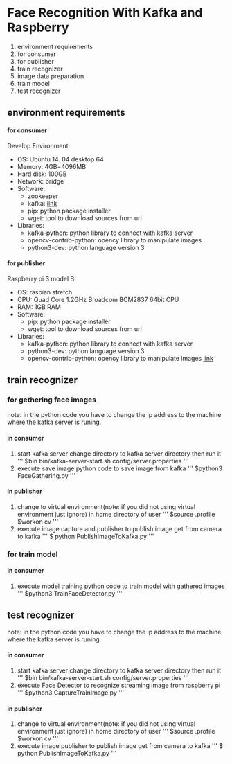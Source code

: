 # Face Recognition With Kafka and Raspberry
1. environment requirements
  1. for consumer
  2. for publisher
2. train recognizer
  1. image data preparation
  2. train model
3. test recognizer

## environment requirements
#### for consumer
Develop Environment:
- OS: Ubuntu 14. 04 desktop 64
- Memory: 4GB=4096MB
- Hard disk: 100GB
- Network: bridge
- Software: 
  - zookeeper 
  - kafka: [link](https://medium.com/@kevin.michael.horan/distributed-video-streaming-with-python-and-kafka-551de69fe1dd)
  - pip: python package installer
  - wget: tool to download sources from url
- Libraries:
  - kafka-python: python library to connect with kafka server
  - opencv-contrib-python: opency library to manipulate images
  - python3-dev: python language version 3
  
#### for publisher
Raspberry pi 3 model B:
- OS: rasbian stretch
- CPU: Quad Core 1.2GHz Broadcom BCM2837 64bit CPU
- RAM: 1GB RAM
- Software: 
  - pip: python package installer
  - wget: tool to download sources from url
- Libraries:
  - kafka-python: python library to connect with kafka server
  - python3-dev: python language version 3
  - opencv-contrib-python: opency library to manipulate images [link](https://www.pyimagesearch.com/2017/09/04/raspbian-stretch-install-opencv-3-python-on-your-raspberry-pi/)

## train recognizer
### for gethering face images
note: in the python code you have to change the ip address to the machine where the kafka server is runing.
#### in consumer

1. start kafka server
change directory to kafka server directory then run it
'''
$bin bin/kafka-server-start.sh config/server.properties
'''
2. execute save image python code to save image from kafka
'''
$python3 FaceGathering.py
'''
#### in publisher
1. change to virtual environment(note: if you did not using virtual environment just ignore)
in home directory of user
'''
$source .profile
$workon cv
'''
2. execute image capture and publisher to publish image get from camera to kafka
'''
$ python PublishImageToKafka.py
'''

### for train model
#### in consumer
1. execute model training python code to train model with gathered images
'''
$python3 TrainFaceDetector.py
'''

## test recognizer
note: in the python code you have to change the ip address to the machine where the kafka server is runing.
#### in consumer

1. start kafka server
change directory to kafka server directory then run it
'''
$bin bin/kafka-server-start.sh config/server.properties
'''
2. execute Face Detector to recognize streaming image from raspberry pi
'''
$python3 CaptureTrainImage.py
'''
#### in publisher
1. change to virtual environment(note: if you did not using virtual environment just ignore)
in home directory of user
'''
$source .profile
$workon cv
'''
2. execute image publisher to publish image get from camera to kafka
'''
$ python PublishImageToKafka.py
'''
